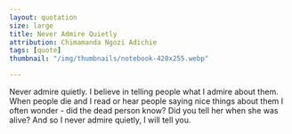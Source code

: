 ```yaml
---
layout: quotation
size: large
title: Never Admire Quietly
attribution: Chimamanda Ngozi Adichie
tags: [quote]
thumbnail: "/img/thumbnails/notebook-420x255.webp"

---
```


Never admire quietly. I believe in telling people what I admire about them. When people die and I read or hear people saying nice things about them
I often wonder - did the dead person know? Did you tell her when she was alive? And so I never admire quietly, I will tell you.
